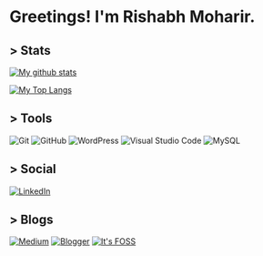 # Greetings! I'm Rishabh Moharir.

## > Stats

[![My github stats](https://github-readme-stats.vercel.app/api?username=redromnon&show_icons=true&theme=tokyonight&include_all_commits=true)](https://github.com/redromnon)

[![My Top Langs](https://github-readme-stats.vercel.app/api/top-langs/?username=redromnon&layout=compact)](https://github.com/anuraghazra/github-readme-stats)


## > Tools

![Git](https://img.shields.io/badge/git-%23F05033.svg?style=for-the-badge&logo=git&logoColor=white)
![GitHub](https://img.shields.io/badge/github-%23121011.svg?style=for-the-badge&logo=github&logoColor=white)
![WordPress](https://img.shields.io/badge/WordPress-%23117AC9.svg?style=for-the-badge&logo=WordPress&logoColor=white)
![Visual Studio Code](https://img.shields.io/badge/Visual%20Studio%20Code-0078d7.svg?style=for-the-badge&logo=visual-studio-code&logoColor=white)
![MySQL](https://img.shields.io/badge/mysql-%2300f.svg?style=for-the-badge&logo=mysql&logoColor=white)


## > Social

[![LinkedIn](https://img.shields.io/badge/linkedin-%230077B5.svg?style=for-the-badge&logo=linkedin&logoColor=white)](https://in.linkedin.com/in/rishabh-moharir-b804121b5)


## > Blogs
[![Medium](https://img.shields.io/badge/Medium-12100E?style=for-the-badge&logo=medium&logoColor=white)](https://medium.com/@rishabhmoharir)
[![Blogger](https://img.shields.io/badge/Blogger-FF5722?style=for-the-badge&logo=blogger&logoColor=white)](https://juguidetech.blogspot.com/)
[![It's FOSS](https://img.shields.io/badge/-it%27s%20foss-%43B02A?style=for-the-badge&logoColor=white)](https://news.itsfoss.com/author/rishabh/)
